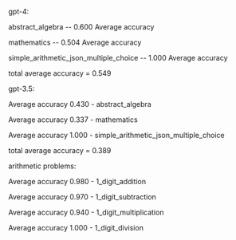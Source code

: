gpt-4:

abstract_algebra -- 0.600 Average accuracy

mathematics -- 0.504 Average accuracy

simple_arithmetic_json_multiple_choice -- 1.000 Average accuracy

total average accuracy = 0.549

gpt-3.5:

Average accuracy 0.430 - abstract_algebra

Average accuracy 0.337 - mathematics

Average accuracy 1.000 - simple_arithmetic_json_multiple_choice

total average accuracy = 0.389

arithmetic problems:

Average accuracy 0.980 - 1_digit_addition

Average accuracy 0.970 - 1_digit_subtraction

Average accuracy 0.940 - 1_digit_multiplication

Average accuracy 1.000 - 1_digit_division
